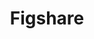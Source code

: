 ---
blog: https://figshare.com/blog
facebook: http://facebook.com/FigShare
logohandle: figshare
sort: figshare
title: Figshare
twitter: https://x.com/figshare
website: https://figshare.com/
---